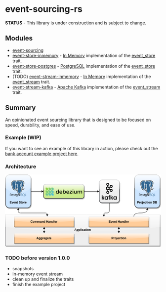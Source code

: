 # event-sourcing-rs

**STATUS** - This library is under construction and is subject to change.  

## Modules

- [event-sourcing](./event-sourcing)
- [event-store-inmemory](./event-store-inmemory) - [In Memory](https://www.postgresql.org/) implementation of the [event_store](event-sourcing/src/envelope/store.rs) trait.
- [event-store-postgres](./event-store-postgres) - [PostgreSQL](https://www.postgresql.org/) implementation of the [event_store](event-sourcing/src/envelope/store.rs) trait.
- (TODO) [event-stream-inmemory](./event-stream-inmemory) - [In Memory](https://www.postgresql.org/) implementation of the [event_stream](event-sourcing/src/envelope/stream.rs) trait.
- [event-stream-kafka](./event-stream-kafka) - [Apache Kafka](https://kafka.apache.org/) implementation of the [event_stream](event-sourcing/src/envelope/stream.rs) trait.

## Summary

An opinionated event sourcing library that is designed to be focused on speed, durability, and ease of use.

### Example (WIP)

If you want to see an example of this library in action, please check out the [bank account example project here](examples/postgres-kafka/bank-account).

### Architecture

![event sourcing architecture](documentation/event-sourcing-rs.drawio.png?raw=true "event sourcing architecture")

### TODO before version 1.0.0

- snapshots
- in-memory event stream
- clean up and finalize the traits
- finish the example project
